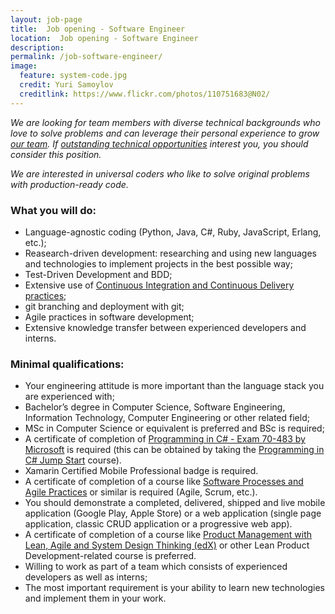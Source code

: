 ```yaml
---
layout: job-page 
title:  Job opening - Software Engineer 
location:  Job opening - Software Engineer 
description:  
permalink: /job-software-engineer/
image:
  feature: system-code.jpg 
  credit: Yuri Samoylov 
  creditlink: https://www.flickr.com/photos/110751683@N02/
---
```



*We are looking for team members with diverse technical backgrounds who love to solve problems and can leverage their personal experience to grow [our team](/). If [outstanding technical opportunities](http://tunnll.com) interest you, you should consider this position.*

*We are interested in universal coders who like to solve original problems with production-ready code.*



### What you will do:

*   Language-agnostic coding (Python, Java, C#, Ruby, JavaScript, Erlang, etc.);
*   Reasearch-driven development: researching and using new languages and technologies to implement projects in the best possible way;
*   Test-Driven Development and BDD;
*   Extensive use of [Continuous Integration and Continuous Delivery practices](https://continuousdelivery.com/);
*   git branching and deployment with git;
*   Agile practices in software development;
*   Extensive knowledge transfer between experienced developers and interns.

### Minimal qualifications:

*   Your engineering attitude is more important than the language stack you are experienced with;
*   Bachelor’s degree in Computer Science, Software Engineering, Information Technology, Computer Engineering or other related field;
*   MSc in Computer Science or equivalent is preferred and BSc is required;
*   A certificate of completion of [Programming in C# - Exam 70-483 by Microsoft](https://www.microsoft.com/en-us/learning/exam-70-483.aspx) is required (this can be obtained by taking the [Programming in C# Jump Start](https://mva.microsoft.com/en-us/training-courses/programming-in-c-jump-start-14254?l=j0iuozSfB_6900115888) course).
*   Xamarin Certified Mobile Professional badge is required.
*   A certificate of completion of a course like [Software Processes and Agile Practices](https://www.coursera.org/learn/software-processes-and-agile-practices?siteID=.GqSdLGGurk-pc2gmDRjPTQBK2MAjR63Wg&utm_content=10&utm_medium=partners&utm_source=linkshare&utm_campaign=*GqSdLGGurk) or similar is required (Agile, Scrum, etc.).
*   You should demonstrate a completed, delivered, shipped and live mobile application (Google Play, Apple Store) or a web application (single page application, classic CRUD application or a progressive web app).
*   A certificate of completion of a course like [Product Management with Lean, Agile and System Design Thinking (edX)](https://www.mooc-list.com/course/product-management-lean-agile-and-system-design-thinking-edx) or other Lean Product Development-related course is preferred.
*   Willing to work as part of a team which consists of experienced developers as well as interns;
*   The most important requirement is your ability to learn new technologies and implement them in your work.
